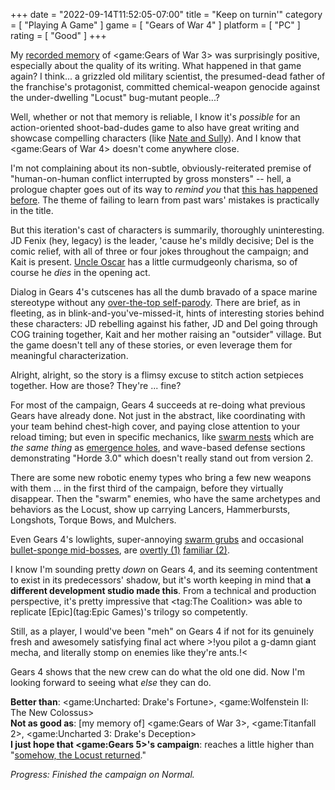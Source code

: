 +++
date = "2022-09-14T11:52:05-07:00"
title = "Keep on turnin'"
category = [ "Playing A Game" ]
game = [ "Gears of War 4" ]
platform = [ "PC" ]
rating = [ "Good" ]
+++

My [recorded memory]($SiteBaseURL$2011/10/09/gears-of-war-3-2/) of <game:Gears of War 3> was surprisingly positive, especially about the quality of its writing.  What happened in that game again?  I think... a grizzled old military scientist, the presumed-dead father of the franchise's protagonist, committed chemical-weapon genocide against the under-dwelling "Locust" bug-mutant people...?

Well, whether or not that memory is reliable, I know it's <i>possible</i> for an action-oriented shoot-bad-dudes game to also have great writing and showcase compelling characters (like [Nate and Sully](tag:Uncharted)).  And I know that <game:Gears of War 4> doesn't come anywhere close.

I'm not complaining about its non-subtle, obviously-reiterated premise of "human-on-human conflict interrupted by gross monsters" -- hell, a prologue chapter goes out of its way to <i>remind you</i> that <a href="https://gearsofwar.fandom.com/wiki/Pendulum_Wars">this has happened before</a>.  The theme of failing to learn from past wars' mistakes is practically in the title.

But this iteration's cast of characters is summarily, thoroughly uninteresting.  JD Fenix (hey, legacy) is the leader, 'cause he's mildly decisive; Del is the comic relief, with all of three or four jokes throughout the campaign; and Kait is present.  <a href="https://arresteddevelopment.fandom.com/wiki/Oscar_Bluth">Uncle Oscar</a> has a little curmudgeonly charisma, so of course he <i>dies</i> in the opening act.

Dialog in Gears 4's cutscenes has all the dumb bravado of a space marine stereotype without any <a href="https://www.imdb.com/title/tt0120201/">over-the-top self-parody</a>.  There are brief, as in fleeting, as in blink-and-you've-missed-it, hints of interesting stories behind these characters: JD rebelling against his father, JD and Del going through COG training together, Kait and her mother raising an "outsider" village.  But the game doesn't tell any of these stories, or even leverage them for meaningful characterization.

Alright, alright, so the story is a flimsy excuse to stitch action setpieces together.  How are those?  They're ... fine?

For most of the campaign, Gears 4 succeeds at re-doing what previous Gears have already done.  Not just in the abstract, like coordinating with your team behind chest-high cover, and paying close attention to your reload timing; but even in specific mechanics, like <a href="https://gearsofwar.fandom.com/wiki/Nest">swarm nests</a> which are <i>the same thing</i> as <a href="https://gearsofwar.fandom.com/wiki/Emergence_Hole">emergence holes</a>, and wave-based defense sections demonstrating "Horde 3.0" which doesn't really stand out from version 2.

There are some new robotic enemy types who bring a few new weapons with them ... in the first third of the campaign, before they virtually disappear.  Then the "swarm" enemies, who have the same archetypes and behaviors as the Locust, show up carrying Lancers, Hammerbursts, Longshots, Torque Bows, and Mulchers.

Even Gears 4's lowlights, super-annoying <a href="https://gearsofwar.fandom.com/wiki/Juvie">swarm grubs</a> and occasional <a href="https://gearsofwar.fandom.com/wiki/Carrier">bullet-sponge mid-bosses</a>, are <a href="https://gearsofwar.fandom.com/wiki/Wretch">overtly (1)</a> <a href="https://gearsofwar.fandom.com/wiki/Brumak">familiar (2)</a>.

I know I'm sounding pretty <i>down</i> on Gears 4, and its seeming contentment to exist in its predecessors' shadow, but it's worth keeping in mind that <b>a different development studio made this</b>.  From a technical and production perspective, it's pretty impressive that <tag:The Coalition> was able to replicate [Epic](tag:Epic Games)'s trilogy so competently.

Still, as a player, I would've been "meh" on Gears 4 if not for its genuinely fresh and awesomely satisfying final act where >!you pilot a g-damn giant mecha, and literally stomp on enemies like they're ants.!<

Gears 4 shows that the new crew can do what the old one did.  Now I'm looking forward to seeing what <i>else</i> they can do.

<b>Better than</b>: <game:Uncharted: Drake's Fortune>, <game:Wolfenstein II: The New Colossus>  
<b>Not as good as</b>: [my memory of] <game:Gears of War 3>, <game:Titanfall 2>, <game:Uncharted 3: Drake's Deception>  
<b>I just hope that <game:Gears 5>'s campaign</b>: reaches a little higher than "<a href="https://knowyourmeme.com/memes/somehow-palpatine-returned">somehow, the Locust returned</a>."

<i>Progress: Finished the campaign on Normal.</i>
